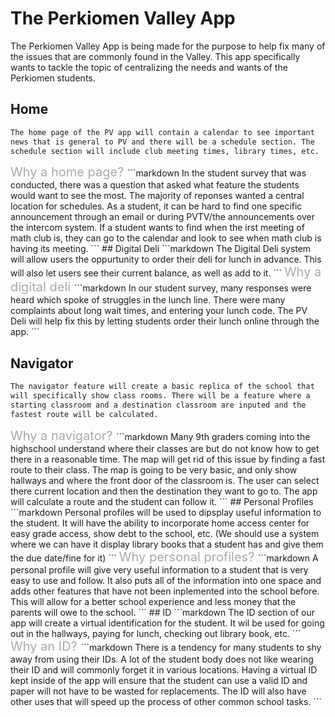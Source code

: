 # The Perkiomen Valley App
The Perkiomen Valley App is being made for the purpose to help fix many of the issues that are commonly found in the Valley. This app specifically wants to tackle the topic of centralizing the needs and wants of the Perkiomen students. 

## Home
```markdown
The home page of the PV app will contain a calendar to see important 
news that is general to PV and there will be a schedule section. The 
schedule section will include club meeting times, library times, etc.
```
<span style = "color: rgb(169,169,169); font-size: 20px">
Why a home page?
</span>
```markdown
In the student survey that was conducted, there was a question that 
asked what feature the students would want to see the most. The 
majority of reponses wanted a central location for schedules. As a 
student, it can be hard to find one specific announcement through an 
email or during PVTV/the announcements over the intercom system. If 
a student wants to find when the irst meeting of math club is, they 
can go to the calendar and look to see when math club is having its
meeting.
```
## Digital Deli
```markdown
The Digital Deli system will allow users the oppurtunity to order
their deli for lunch in advance. This will also let users see their 
current balance, as well as add to it.
```
<span style = "color: rgb(169,169,169); font-size: 20px">
Why a digital deli
</span>
```markdown
In our student survey, many responses were heard which spoke of 
struggles in the lunch line. There were many complaints about long 
wait times, and entering your lunch code. The PV Deli will help fix
this by letting students order their lunch online through the app. 
```

## Navigator
```markdown
The navigator feature will create a basic replica of the school that 
will specifically show class rooms. There will be a feature where a 
starting classroom and a destination classroom are inputed and the 
fastest route will be calculated.
```
<span style = "color: rgb(169,169,169); font-size: 20px">
Why a navigator?
  </span>
```markdown
Many 9th graders coming into the highschool understand where their 
classes are but do not know how to get there in a reasonable time. 
The map will get rid of this issue by finding a fast route to their 
class. The map is going to be very basic, and only show hallways and
where the front door of the classroom is. The user can select there 
current location and then the destination they want to go to. The app
will calculate a route and the student can follow it. 
```
## Personal Profiles
```markdown
Personal profiles will be used to dipsplay useful information to the
student. It will have the ability to incorporate home access center 
for easy grade access, show debt to the school, etc. (We should use a 
system where we can have it display library books that a student has 
and give them the due date/fine for it)
```
<span style = "color: rgb(169,169,169); font-size: 20px">
Why personal profiles?
</span>
```markdown
A personal profile will give very useful information to a student that 
is very easy to use and follow. It also puts all of the information
into one space and adds other features that have not been inplemented 
into the school before. This will allow for a better school experience
and less money that the parents will owe to the school.
```
## ID
```markdown
The ID section of our app will create a virtual identification for the 
student. It wil be used for going out in the hallways, paying for lunch, 
checking out library book, etc.
```
<span style = "color: rgb(169,169,169); font-size: 20px">
Why an ID?
</span>
```markdown
There is a tendency for many students to shy away from using their IDs. 
A lot of the student body does not like wearing their ID and will 
commonly forget it in various locations. Having a virtual ID kept
inside of the app will ensure that the student can use a valid ID 
and paper will not have to be wasted for replacements. The ID will 
also have other uses that will speed up the process of other common 
school tasks. 
```
